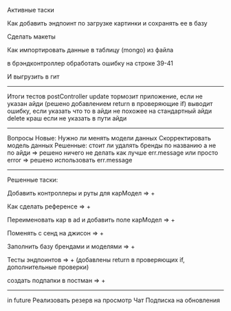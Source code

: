Активные таски

Как добавить эндпоинт по загрузке картинки и сохранять ее в базу

Сделать макеты

Как импортировать данные в таблицу (mongo) из файла 

в брэндконтроллер обработать ошибку на строке 39-41

И выгрузить в гит 
________________________________________________________________________
Итоги тестов
postController
update
тормозит приложение, если не указан айди (решено добавлением return в проверяющие if)
выводит ошибку, если указать что то в айди не похожее на стандартный айди
delete 
краш если не указать в пути айди
________________________________________________________________________
Вопросы
Новые:
Нужно ли менять модели данных
Скорректировать модель данных
Решенные:
стоит ли удалять бренды по названию а не по айди => решено ничего не делать 
как лучше err.message или просто error => решено использовать err.message
________________________________________________________________________
Решенные таски:

Добавить контроллеры и руты для карМодел => +

Как сделать референсе => +

Переименовать кар в ad и добавить поле карМодел => +

Поменять с сенд на джисон => +

Заполнить базу брендами и моделями => +

Тесты эндпоинтов => + (добавлены return в проверяющих if, дополнительные проверки)

создать подпапки в постман => +
________________________________________________________________________
in future
Реализовать резерв на просмотр
Чат
Подписка на обновления
